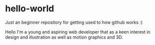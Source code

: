 # hello-world
Just an beginner repository for getting used to how github works :)

Hello I'm a young and aspiring web developer that as a keen interest in design and illustration as well as motion graphics and 3D.
